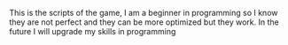 This is the scripts of the game, I am a beginner in programming so I know they are not perfect and they can be more optimized but they work. In the future I will upgrade my skills in programming
